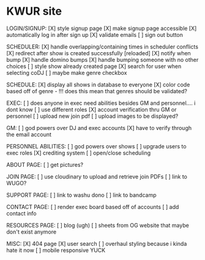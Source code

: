 # KWUR site

LOGIN/SIGNUP:
[X] style signup page
[X] make signup page accessible
[X] automatically log in after sign up 
[X] validate emails
[ ] sign out button


SCHEDULER:
[X] handle overlapping/containing times in scheduler conflicts
[X] redirect after show is created successfully [reloaded]
[X] notify when bump
[X] handle domino bumps 
[X] handle bumping someone with no other choices
[ ] style show already created page
[X] search for user when selecting coDJ
[ ] maybe make genre checkbox

SCHEDULE: 
[X] display all shows in database to everyone
[X] color code based off of genre
    - !!! does this mean that genres should be validated? 

EXEC: 
[ ] does anyone in exec need abilities besides GM and personnel.... i dont know
[ ] use different roles 
[X] account verification thru GM or personnel
[ ] upload new join pdf 
[ ] upload images to be displayed? 

GM:
[ ] god powers over DJ and exec accounts
[X] have to verify through the email account


PERSONNEL ABILITIES:
[ ] god powers over shows
[ ] upgrade users to exec roles
[X] crediting system
[ ] open/close scheduling

ABOUT PAGE:
[ ] get pictures?

JOIN PAGE:
[ ] use cloudinary to upload and retrieve join PDFs
[ ] link to WUGO?

SUPPORT PAGE:
[ ] link to washu dono
[ ] link to bandcamp


CONTACT PAGE:
[ ] render exec board based off of accounts
[ ] add contact info 

RESOURCES PAGE: 
[ ] blog (ugh)
[ ] sheets from OG website that maybe don't exist anymore

MISC:
[X] 404 page
[X] user search
[ ] overhaul styling because i kinda hate it now
[ ] mobile responsive YUCK